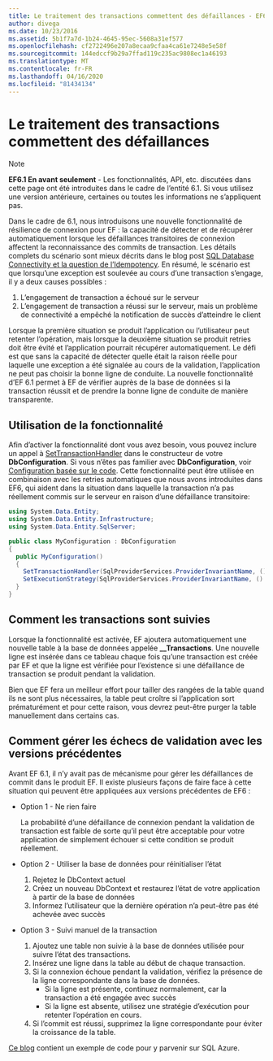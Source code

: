 ```yaml
---
title: Le traitement des transactions commettent des défaillances - EF6
author: divega
ms.date: 10/23/2016
ms.assetid: 5b1f7a7d-1b24-4645-95ec-5608a31ef577
ms.openlocfilehash: cf2722496e207a8ecaa9cfaa4ca61e7248e5e58f
ms.sourcegitcommit: 144edccf9b29a7ffad119c235ac9808ec1a46193
ms.translationtype: MT
ms.contentlocale: fr-FR
ms.lasthandoff: 04/16/2020
ms.locfileid: "81434134"
---
```

# <a name="handling-transaction-commit-failures"></a>Le traitement des transactions commettent des défaillances
> [!NOTE]
> **EF6.1 En avant seulement** - Les fonctionnalités, API, etc. discutées dans cette page ont été introduites dans le cadre de l’entité 6.1. Si vous utilisez une version antérieure, certaines ou toutes les informations ne s’appliquent pas.  

Dans le cadre de 6.1, nous introduisons une nouvelle fonctionnalité de résilience de connexion pour EF : la capacité de détecter et de récupérer automatiquement lorsque les défaillances transitoires de connexion affectent la reconnaissance des commits de transaction. Les détails complets du scénario sont mieux décrits dans le blog post [SQL Database Connectivity et la question de l’Idempotency](https://docs.microsoft.com/archive/blogs/adonet/sql-database-connectivity-and-the-idempotency-issue).  En résumé, le scénario est que lorsqu’une exception est soulevée au cours d’une transaction s’engage, il y a deux causes possibles :  

1. L’engagement de transaction a échoué sur le serveur
2. L’engagement de transaction a réussi sur le serveur, mais un problème de connectivité a empêché la notification de succès d’atteindre le client  

Lorsque la première situation se produit l’application ou l’utilisateur peut retenter l’opération, mais lorsque la deuxième situation se produit retries doit être évité et l’application pourrait récupérer automatiquement. Le défi est que sans la capacité de détecter quelle était la raison réelle pour laquelle une exception a été signalée au cours de la validation, l’application ne peut pas choisir la bonne ligne de conduite. La nouvelle fonctionnalité d’EF 6.1 permet à EF de vérifier auprès de la base de données si la transaction réussit et de prendre la bonne ligne de conduite de manière transparente.  

## <a name="using-the-feature"></a>Utilisation de la fonctionnalité  

Afin d’activer la fonctionnalité dont vous avez besoin, vous pouvez inclure un appel à [SetTransactionHandler](https://msdn.microsoft.com/library/system.data.entity.dbconfiguration.setdefaulttransactionhandler.aspx) dans le constructeur de votre **DbConfiguration**. Si vous n’êtes pas familier avec **DbConfiguration**, voir [Configuration basée sur le code](~/ef6/fundamentals/configuring/code-based.md). Cette fonctionnalité peut être utilisée en combinaison avec les retries automatiques que nous avons introduites dans EF6, qui aident dans la situation dans laquelle la transaction n’a pas réellement commis sur le serveur en raison d’une défaillance transitoire:  

``` csharp
using System.Data.Entity;
using System.Data.Entity.Infrastructure;
using System.Data.Entity.SqlServer;

public class MyConfiguration : DbConfiguration  
{
  public MyConfiguration()  
  {  
    SetTransactionHandler(SqlProviderServices.ProviderInvariantName, () => new CommitFailureHandler());  
    SetExecutionStrategy(SqlProviderServices.ProviderInvariantName, () => new SqlAzureExecutionStrategy());  
  }  
}
```  

## <a name="how-transactions-are-tracked"></a>Comment les transactions sont suivies  

Lorsque la fonctionnalité est activée, EF ajoutera automatiquement une nouvelle table à la base de données appelée **__Transactions**. Une nouvelle ligne est insérée dans ce tableau chaque fois qu’une transaction est créée par EF et que la ligne est vérifiée pour l’existence si une défaillance de transaction se produit pendant la validation.  

Bien que EF fera un meilleur effort pour tailler des rangées de la table quand ils ne sont plus nécessaires, la table peut croître si l’application sort prématurément et pour cette raison, vous devrez peut-être purger la table manuellement dans certains cas.  

## <a name="how-to-handle-commit-failures-with-previous-versions"></a>Comment gérer les échecs de validation avec les versions précédentes

Avant EF 6.1, il n’y avait pas de mécanisme pour gérer les défaillances de commit dans le produit EF. Il existe plusieurs façons de faire face à cette situation qui peuvent être appliquées aux versions précédentes de EF6 :  

* Option 1 - Ne rien faire  

  La probabilité d’une défaillance de connexion pendant la validation de transaction est faible de sorte qu’il peut être acceptable pour votre application de simplement échouer si cette condition se produit réellement.  

* Option 2 - Utiliser la base de données pour réinitialiser l’état  

  1. Rejetez le DbContext actuel  
  2. Créez un nouveau DbContext et restaurez l’état de votre application à partir de la base de données  
  3. Informez l’utilisateur que la dernière opération n’a peut-être pas été achevée avec succès  

* Option 3 - Suivi manuel de la transaction  

  1. Ajoutez une table non suivie à la base de données utilisée pour suivre l’état des transactions.  
  2. Insérez une ligne dans la table au début de chaque transaction.  
  3. Si la connexion échoue pendant la validation, vérifiez la présence de la ligne correspondante dans la base de données.  
     - Si la ligne est présente, continuez normalement, car la transaction a été engagée avec succès  
     - Si la ligne est absente, utilisez une stratégie d’exécution pour retenter l’opération en cours.  
  4. Si l’commit est réussi, supprimez la ligne correspondante pour éviter la croissance de la table.  

[Ce blog](https://docs.microsoft.com/archive/blogs/adonet/sql-database-connectivity-and-the-idempotency-issue) contient un exemple de code pour y parvenir sur SQL Azure.  
